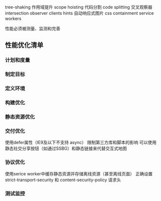 tree-shaking
作用域提升 scope hoisting
代码分割 code splitting
交叉观察器 intersection observer
clients hints 自动响应式图片
css containment
service workers

性能必须被测量、监测和完善


## 性能优化清单
### 计划和度量
### 制定目标
### 定义环境
### 构建优化
### 静态资源优化
### 交付优化
  使用defer属性（IE9及以下不支持 async）
  限制第三方库和脚本的影响
  可以使用静态社交分享按钮（如通过SSBG）和静态链接来代替交互式地图
### 协议优化
  使用serice worker中缓存静态资源并存储离线资源（甚至离线页面）
  正确设置 strict-transport-security 和 content-security-policy 请求头
### 测试监控